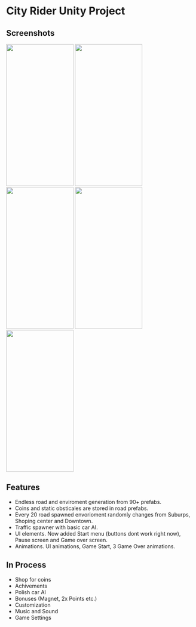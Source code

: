 # City Rider Unity Project

## Screenshots
<a href="https://postimg.cc/64WT9jHc" target="_blank"><img width ='180px' height = '380px' src="https://i.postimg.cc/brbn94k7/image.png"/></a> 
<a href="https://postimg.cc/t1vBdw6Z" target="_blank"><img width ='180px' height = '380px' src="https://i.postimg.cc/vBbCydHz/image.png"/></a>
<a href="https://postimg.cc/t1vBdw6Z" target="_blank"><img width ='180px' height = '380px' src="https://i.postimg.cc/vBbCydHz/image.png"/></a>
<a href="https://postimg.cc/sQS0VKBM" target="_blank"><img width ='180px' height = '380px' src="https://i.postimg.cc/nzw8GPpG/image.png"/></a>
<a href="https://postimg.cc/nXJm52xd" target="_blank"><img width ='180px' height = '380px' src="https://i.postimg.cc/kgVy2Ypd/image.png"/></a>

## Features

* Endless road and enviroment generation from 90+ prefabs.
* Coins and static obsticales are stored in road prefabs.
* Every 20 road spawned envorioment randomly changes from Suburps, Shoping center and Downtown.
* Traffic spawner with basic car AI.
* UI elements. Now added Start menu (buttons dont work right now), Pause screen and Game over screen.
* Animations. UI animations, Game Start, 3 Game Over animations.

## In Process

* Shop for coins
* Achivements
* Polish car AI
* Bonuses (Magnet, 2x Points etc.)
* Customization
* Music and Sound
* Game Settings
